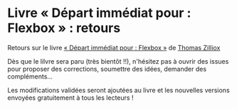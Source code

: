 # Livre « Départ immédiat pour : Flexbox » : retours

Retours sur le livre [« Départ immédiat pour : Flexbox »](http://boutique.letrainde13h37.fr/products/flexbox-thomas-zilliox) de [Thomas Zilliox](http://www.tzi.fr/)

Dès que le lilvre sera paru (très bientôt !!), n'hésitez pas à ouvrir des issues pour proposer des corrections, soumettre des idées, demander des compléments…

Les modifications validées seront ajoutées au livre et les nouvelles versions envoyées gratuitement à tous les lecteurs !
